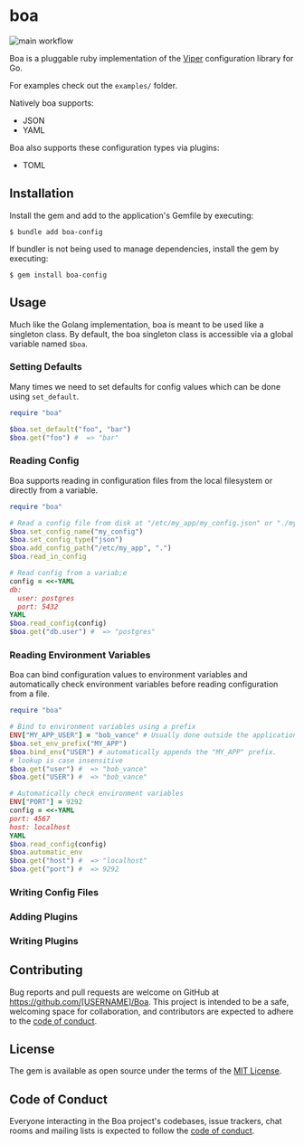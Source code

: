 # boa

![main workflow](https://github.com/gscho/boa-config/actions/workflows/main.yml/badge.svg)

Boa is a pluggable ruby implementation of the [Viper](https://github.com/spf13/viper) configuration library for Go.

For examples check out the `examples/` folder.

Natively boa supports:

- JSON
- YAML

Boa also supports these configuration types via plugins:

- TOML

## Installation

Install the gem and add to the application's Gemfile by executing:

    $ bundle add boa-config

If bundler is not being used to manage dependencies, install the gem by executing:

    $ gem install boa-config

## Usage

Much like the Golang implementation, boa is meant to be used like a singleton class. By default, the boa singleton class is accessible via a global variable named `$boa`.

### Setting Defaults

Many times we need to set defaults for config values which can be done using `set_default`.

```ruby
require "boa"

$boa.set_default("foo", "bar")
$boa.get("foo") #  => "bar"
```

### Reading Config

Boa supports reading in configuration files from the local filesystem or directly from a variable.

```ruby
require "boa"

# Read a config file from disk at "/etc/my_app/my_config.json" or "./my_config.json" in that order.
$boa.set_config_name("my_config")
$boa.set_config_type("json")
$boa.add_config_path("/etc/my_app", ".")
$boa.read_in_config

# Read config from a variab;e
config = <<-YAML
db:
  user: postgres
  port: 5432
YAML
$boa.read_config(config)
$boa.get("db.user") #  => "postgres"
```

### Reading Environment Variables

Boa can bind configuration values to environment variables and automatically check environment variables before reading configuration from a file.

```ruby
require "boa"

# Bind to environment variables using a prefix
ENV["MY_APP_USER"] = "bob_vance" # Usually done outside the application
$boa.set_env_prefix("MY_APP")
$boa.bind_env("USER") # automatically appends the "MY_APP" prefix.
# lookup is case insensitive
$boa.get("user") #  => "bob_vance"
$boa.get("USER") #  => "bob_vance"

# Automatically check environment variables
ENV["PORT"] = 9292
config = <<-YAML
port: 4567
host: localhost
YAML
$boa.read_config(config)
$boa.automatic_env
$boa.get("host") #  => "localhost"
$boa.get("port") #  => 9292
```

### Writing Config Files

### Adding Plugins

### Writing Plugins

## Contributing

Bug reports and pull requests are welcome on GitHub at https://github.com/[USERNAME]/Boa. This project is intended to be a safe, welcoming space for collaboration, and contributors are expected to adhere to the [code of conduct](https://github.com/[USERNAME]/Boa/blob/main/CODE_OF_CONDUCT.md).

## License

The gem is available as open source under the terms of the [MIT License](https://opensource.org/licenses/MIT).

## Code of Conduct

Everyone interacting in the Boa project's codebases, issue trackers, chat rooms and mailing lists is expected to follow the [code of conduct](https://github.com/[USERNAME]/Boa/blob/main/CODE_OF_CONDUCT.md).
